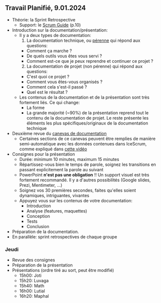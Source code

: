 ## Travail Planifié, 9.01.2024

- Théorie: la Sprint Retrospective
  - Support: le [Scrum Guide](../Supports/2020-Scrum-Guide-French.pdf) (p.10)
- Introduction sur la documentation/présentation:
  - Il y a deux types de documentation:
    1. La documentation technique, ou [pérenne](https://www.google.com/search?q=d%C3%A9finition+p%C3%A9renne&rlz=1C1GCEJ_enCH1019CH1019&oq=d%C3%A9finition+p%C3%A9renne) qui répond aux questions:
      -  Comment ça marche ?
      -  De quels outils vous êtes vous servi ?
      -  Comment est-ce que je peux reprendre et continuer ce projet ?
    2. La documentation de projet (non pérenne) qui répond aux questions:
      - C'est quoi ce projet ?
      - Comment vous êtes-vous organisés ?
      - Comment cela s'est-il passé ?
      - Quel est le résultat ?
  - Les contenus de la documentation et de la présentation sont très fortement liés. Ce qui change:
    - La forme
    - La grande majorité (~90%) de la présentation reprend tout le contenu de la documentation de projet. Le reste présente les éléments les plus spécifiques/originaux de la documentation technique 
- Deuxième revue du [canevas de documentation](../Matériel/m-proj-rapport.dotx)
  - Certaines sections de ce canevas peuvent être remplies de manière semi-automatique avec les données contenues dans IceScrum, comme expliqué dans [cette vidéo](https://youtu.be/l5r-8nAXs3M)
- Consignes pour la présentation
  - Durée: minimum 10 minutes, maximum 15 minutes
  - Répartissez-vous bien le temps de parole, soignez les transitions en passant explicitement la parole au suivant
  - PowerPoint **n'est pas une obligation** !! Un support visuel est très fortement recommandé. Il y a d'autres possibilités (Google slides, Prezi, Mentimeter, ...)
  - Soignez vos 30 premières secondes, faites qu'elles soient dynamiques, intriguantes, vivantes
  - Appuyez vous sur les contenus de votre documentation:
    - Introduction
    - Analyse (features, maquettes)
    - Conception
    - Tests
    - Conclusion
- Préparation de la documentation.
- En parallèle: sprint retrospectives de chaque groupe

### Jeudi

- Revue des consignes
- Préparation de la présentation
- Présentations (ordre tiré au sort, peut être modifié)
    - 15h00: Joti
    - 15h20: Luvaga
    - 15h40: Math
    - 16h00: Lutial
    - 16h20: Maphal
